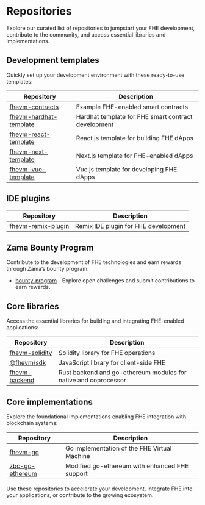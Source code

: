 # Repositories

Explore our curated list of repositories to jumpstart your FHE development, contribute to the community, and access essential libraries and implementations.

## **Development templates**

Quickly set up your development environment with these ready-to-use templates:

| Repository                                                                  | Description                                         |
| --------------------------------------------------------------------------- | --------------------------------------------------- |
| [fhevm-contracts](https://github.com/zama-ai/fhevm-contracts)               | Example FHE-enabled smart contracts                 |
| [fhevm-hardhat-template](https://github.com/zama-ai/fhevm-hardhat-template) | Hardhat template for FHE smart contract development |
| [fhevm-react-template](https://github.com/zama-ai/fhevm-react-template)     | React.js template for building FHE dApps            |
| [fhevm-next-template](https://github.com/zama-ai/fhevm-next-template)       | Next.js template for FHE-enabled dApps              |
| [fhevm-vue-template](https://github.com/zama-ai/fhevm-vue-template)         | Vue.js template for developing FHE dApps            |

## **IDE plugins**

| Repository                                                          | Description                          |
| ------------------------------------------------------------------- | ------------------------------------ |
| [fhevm-remix-plugin](https://github.com/zama-ai/fhevm-remix-plugin) | Remix IDE plugin for FHE development |

## **Zama Bounty Program**

Contribute to the development of FHE technologies and earn rewards through Zama’s bounty program:

- [bounty-program](https://github.com/zama-ai/bounty-program) - Explore open challenges and submit contributions to earn rewards.

## **Core libraries**

Access the essential libraries for building and integrating FHE-enabled applications:

| **Repository**                                               | **Description**                                                 |
| ------------------------------------------------------------ | --------------------------------------------------------------- |
| [fhevm-solidity](https://github.com/zama-ai/fhevm-solidity/) | Solidity library for FHE operations                             |
| [@fhevm/sdk](https://github.com/zama-ai/fhevm-js/)            | JavaScript library for client-side FHE                          |
| [fhevm-backend](https://github.com/zama-ai/fhevm-backend)    | Rust backend and go-ethereum modules for native and coprocessor |

## **Core implementations**

Explore the foundational implementations enabling FHE integration with blockchain systems:

| **Repository**                                                 | **Description**                                |
| -------------------------------------------------------------- | ---------------------------------------------- |
| [fhevm-go](https://github.com/zama-ai/fhevm-go/)               | Go implementation of the FHE Virtual Machine   |
| [zbc-go-ethereum](https://github.com/zama-ai/zbc-go-ethereum/) | Modified go-ethereum with enhanced FHE support |

Use these repositories to accelerate your development, integrate FHE into your applications, or contribute to the growing ecosystem.&#x20;
